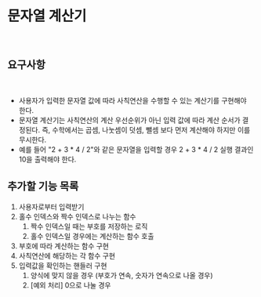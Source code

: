 # 문자열 계산기
​
## 요구사항
​
- 사용자가 입력한 문자열 값에 따라 사칙연산을 수행할 수 있는 계산기를 구현해야 한다.
- 문자열 계산기는 사칙연산의 계산 우선순위가 아닌 입력 값에 따라 계산 순서가 결정된다. 즉, 수학에서는 곱셈, 나눗셈이 덧셈, 뺄셈 보다 먼저 계산해야 하지만 이를 무시한다.
- 예를 들어 "2 + 3 * 4 / 2"와 같은 문자열을 입력할 경우 2 + 3 * 4 / 2 실행 결과인 10을 출력해야 한다.
​
## 추가할 기능 목록
1. 사용자로부터 입력받기
2. 홀수 인덱스와 짝수 인덱스로 나누는 함수
	1. 짝수 인덱스일 때는 부호를 저장하는 로직
	2. 홀수 인덱스일 경우에는 계산하는 함수 호출
3. 부호에 따라 계산하는 함수 구현
4. 사칙연산에 해당하는 각 함수 구현
5. 입력값을 확인하는 핸들러 구현
    1. 양식에 맞지 않을 경우 (부호가 연속, 숫자가 연속으로 나올 경우)
    2. [예외 처리] 0으로 나눌 경우